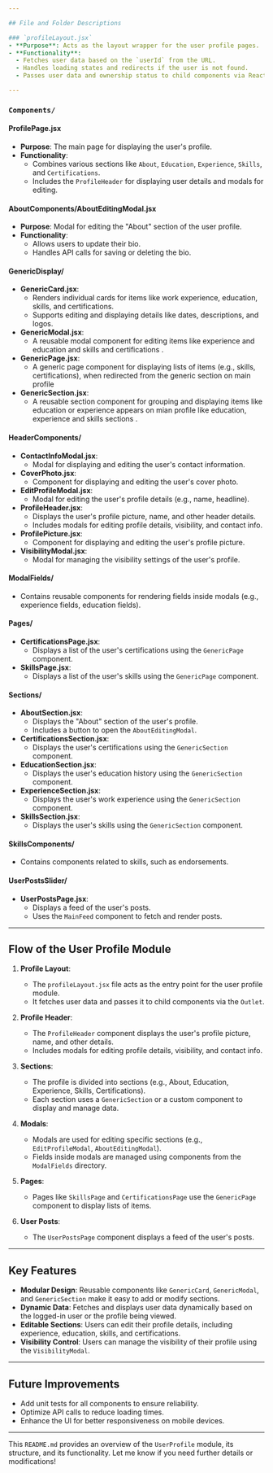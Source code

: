 ```yaml
---

## File and Folder Descriptions

### `profileLayout.jsx`
- **Purpose**: Acts as the layout wrapper for the user profile pages.
- **Functionality**:
  - Fetches user data based on the `userId` from the URL.
  - Handles loading states and redirects if the user is not found.
  - Passes user data and ownership status to child components via React Router's `Outlet`.

---
```


### `Components/`

#### **ProfilePage.jsx**

- **Purpose**: The main page for displaying the user's profile.
- **Functionality**:
  - Combines various sections like `About`, `Education`, `Experience`, `Skills`, and `Certifications`.
  - Includes the `ProfileHeader` for displaying user details and modals for editing.

#### **AboutComponents/AboutEditingModal.jsx**

- **Purpose**: Modal for editing the "About" section of the user profile.
- **Functionality**:
  - Allows users to update their bio.
  - Handles API calls for saving or deleting the bio.

#### **GenericDisplay/**

- **GenericCard.jsx**:
  - Renders individual cards for items like work experience, education, skills, and certifications.
  - Supports editing and displaying details like dates, descriptions, and logos.
- **GenericModal.jsx**:
  - A reusable modal component for editing items like experience and education and skills and certifications .
- **GenericPage.jsx**:
  - A generic page component for displaying lists of items (e.g., skills, certifications), when redirected from the generic section on main profile
- **GenericSection.jsx**:
  - A reusable section component for grouping and displaying items like education or experience appears on mian profile like education, experience and skills sections .

#### **HeaderComponents/**

- **ContactInfoModal.jsx**:
  - Modal for displaying and editing the user's contact information.
- **CoverPhoto.jsx**:
  - Component for displaying and editing the user's cover photo.
- **EditProfileModal.jsx**:
  - Modal for editing the user's profile details (e.g., name, headline).
- **ProfileHeader.jsx**:
  - Displays the user's profile picture, name, and other header details.
  - Includes modals for editing profile details, visibility, and contact info.
- **ProfilePicture.jsx**:
  - Component for displaying and editing the user's profile picture.
- **VisibilityModal.jsx**:
  - Modal for managing the visibility settings of the user's profile.

#### **ModalFields/**

- Contains reusable components for rendering fields inside modals (e.g., experience fields, education fields).

#### **Pages/**

- **CertificationsPage.jsx**:
  - Displays a list of the user's certifications using the `GenericPage` component.
- **SkillsPage.jsx**:
  - Displays a list of the user's skills using the `GenericPage` component.

#### **Sections/**

- **AboutSection.jsx**:
  - Displays the "About" section of the user's profile.
  - Includes a button to open the `AboutEditingModal`.
- **CertificationsSection.jsx**:
  - Displays the user's certifications using the `GenericSection` component.
- **EducationSection.jsx**:
  - Displays the user's education history using the `GenericSection` component.
- **ExperienceSection.jsx**:
  - Displays the user's work experience using the `GenericSection` component.
- **SkillsSection.jsx**:
  - Displays the user's skills using the `GenericSection` component.

#### **SkillsComponents/**

- Contains components related to skills, such as endorsements.

#### **UserPostsSlider/**

- **UserPostsPage.jsx**:
  - Displays a feed of the user's posts.
  - Uses the `MainFeed` component to fetch and render posts.

---

## Flow of the User Profile Module

1. **Profile Layout**:

   - The `profileLayout.jsx` file acts as the entry point for the user profile module.
   - It fetches user data and passes it to child components via the `Outlet`.

2. **Profile Header**:

   - The `ProfileHeader` component displays the user's profile picture, name, and other details.
   - Includes modals for editing profile details, visibility, and contact info.

3. **Sections**:

   - The profile is divided into sections (e.g., About, Education, Experience, Skills, Certifications).
   - Each section uses a `GenericSection` or a custom component to display and manage data.

4. **Modals**:

   - Modals are used for editing specific sections (e.g., `EditProfileModal`, `AboutEditingModal`).
   - Fields inside modals are managed using components from the `ModalFields` directory.

5. **Pages**:

   - Pages like `SkillsPage` and `CertificationsPage` use the `GenericPage` component to display lists of items.

6. **User Posts**:
   - The `UserPostsPage` component displays a feed of the user's posts.

---

## Key Features

- **Modular Design**: Reusable components like `GenericCard`, `GenericModal`, and `GenericSection` make it easy to add or modify sections.
- **Dynamic Data**: Fetches and displays user data dynamically based on the logged-in user or the profile being viewed.
- **Editable Sections**: Users can edit their profile details, including experience, education, skills, and certifications.
- **Visibility Control**: Users can manage the visibility of their profile using the `VisibilityModal`.

---

## Future Improvements

- Add unit tests for all components to ensure reliability.
- Optimize API calls to reduce loading times.
- Enhance the UI for better responsiveness on mobile devices.

---

This `README.md` provides an overview of the `UserProfile` module, its structure, and its functionality. Let me know if you need further details or modifications!
